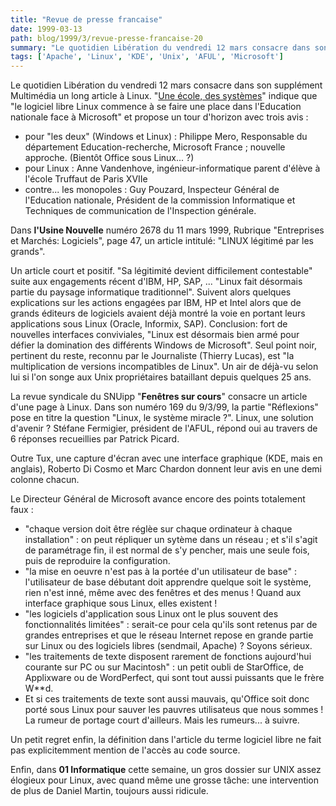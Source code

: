 ```yaml
---
title: "Revue de presse francaise"
date: 1999-03-13
path: blog/1999/3/revue-presse-francaise-20
summary: "Le quotidien Libération du vendredi 12 mars consacre dans son supplément Multimédia un long article à Linux."
tags: ['Apache', 'Linux', 'KDE', 'Unix', 'AFUL', 'Microsoft']
---
```


<P>Le quotidien Libération du vendredi 12 mars consacre dans son supplément
Multimédia un long article à Linux.
"<A HREF="http://www.liberation.fr/multi/cahier/articles/sem99.11/cah990312h.html">Une école, des systèmes</A>" indique que "le logiciel libre Linux commence
à se faire une place dans l'Education nationale face à Microsoft" et
propose un tour d'horizon avec trois avis :</P>

<UL>

<LI>pour "les deux" (Windows et Linux) : Philippe Mero, Responsable du
département Education-recherche, Microsoft France ; nouvelle approche.
(Bientôt Office sous Linux... ?)
<LI>pour Linux : Anne Vandenhove, ingénieur-informatique parent d'élève à
l'école Truffaut de Paris XVIIe
<LI>contre... les monopoles : Guy Pouzard, Inspecteur Général de
l'Education nationale, Président de la commission Informatique et
Techniques de communication de l'Inspection générale.
</UL>

<P>Dans <B>l'Usine Nouvelle</B> numéro 2678
du 11 mars 1999, Rubrique "Entreprises et Marchés: Logiciels", page 47,
un article intitulé: "LINUX légitimé par les grands".</P>

<P>Un article court et positif. "Sa légitimité devient difficilement
contestable" suite aux engagements récent d'IBM, HP, SAP, ... "Linux
fait désormais partie du paysage informatique traditionnel". Suivent
alors quelques explications sur les actions engagées par IBM, HP et
Intel alors que de grands éditeurs de logiciels avaient déjà montré la
voie en portant leurs applications sous Linux (Oracle, Informix, SAP).
Conclusion: fort de nouvelles interfaces conviviales, "Linux est
désormais bien armé pour défier la domination des différents Windows de
Microsoft". Seul point noir, pertinent du reste, reconnu par le
Journaliste (Thierry Lucas), est "la multiplication de versions
incompatibles de Linux". Un air de déjà-vu selon lui si l'on songe aux
Unix propriétaires bataillant depuis quelques 25 ans.</P>

<P>La revue syndicale du SNUipp "<B>Fenêtres sur cours</B>"
consacre un article d'une page à Linux. Dans son numéro 169
du 9/3/99, la partie "Réflexions" pose en titre la question "Linux, le
système miracle ?". Linux, une solution d'avenir ? Stéfane Fermigier,
président de l'AFUL, répond oui au travers de 6 réponses recueillies par
Patrick Picard.</P>

<P>Outre Tux, une capture d'écran avec une interface graphique (KDE, mais
en anglais), Roberto Di Cosmo et Marc Chardon donnent leur avis en une
demi colonne chacun.
</P>

<P>Le Directeur Général de Microsoft avance encore des points totalement
faux :</P>

<UL>

<LI>"chaque version doit être réglèe sur chaque ordinateur à chaque
installation" : on peut répliquer un sytème dans un réseau ; et s'il
s'agit de paramétrage fin, il est normal de s'y pencher, mais une seule
fois, puis de reproduire la configuration.
<LI>"la mise en oeuvre n'est pas à la portée d'un utilisateur de base" :
l'utilisateur de base débutant doit apprendre quelque soit le système,
rien n'est inné, même avec des fenêtres et des menus ! Quand
aux interface graphique sous Linux, elles existent !
<LI>"les logiciels d'application sous Linux ont le plus souvent des
fonctionnalités limitées" : serait-ce pour cela qu'ils sont retenus par
de grandes entreprises et que le réseau Internet repose en grande partie
sur Linux ou des logiciels libres (sendmail, Apache) ? Soyons sérieux.
<LI>"les traitements de texte disposent rarement de fonctions aujourd'hui
courante sur PC ou sur Macintosh" : un petit oubli de StarOffice, de
Applixware ou de WordPerfect, qui sont tout aussi puissants que le frère
W**d.
<LI>Et si ces traitements de texte sont aussi mauvais, qu'Office soit donc
porté sous Linux pour sauver les pauvres utilisateus que nous sommes !
La rumeur de portage court d'ailleurs.   Mais les rumeurs... à suivre.
</UL>

<P>Un petit regret enfin, la définition dans l'article du terme logiciel
libre ne fait pas explicitemment mention de l'accès au code source.</P>

<P>
Enfin, dans <B>01 Informatique</B> cette semaine, un gros dossier
sur UNIX assez élogieux pour Linux, avec quand même une grosse tâche:
une intervention de plus de Daniel Martin, toujours aussi ridicule.
</P>


